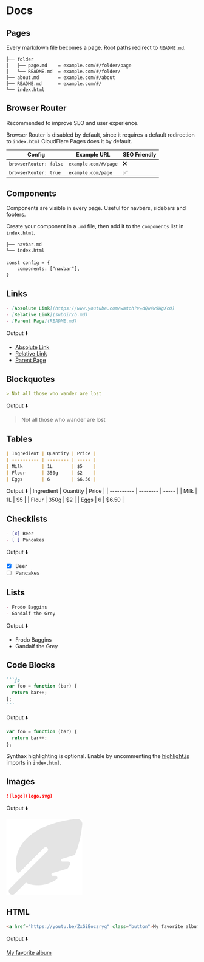 # Docs

## Pages
Every markdown file becomes a page.
Root paths redirect to `README.md`.

```
├── folder
│   ├── page.md    = example.com/#/folder/page
│   └── README.md  = example.com/#/folder/
├── about.md       = example.com/#/about
├── README.md      = example.com/#/
└── index.html
```

## Browser Router
Recommended to improve SEO and user experience.

Browser Router is disabled by default, since it requires a default redirection to `index.html`
CloudFlare Pages does it by default.


| Config                 | Example URL          | SEO Friendly |
| ---------------------- | -------------------- | ------------ |
| `browserRouter: false` | `example.com/#/page` | ❌            |
| `browserRouter: true`  | `example.com/page`   | ✅            |


## Components
Components are visible in every page. Useful for navbars, sidebars and footers.

Create your component in a `.md` file, then add it to the `components` list in `index.html`.

```
├── navbar.md
└── index.html

const config = {
    components: ["navbar"],
}
```


## Links
```markdown
- [Absolute Link](https://www.youtube.com/watch?v=dQw4w9WgXcQ)
- [Relative Link](subdir/b.md)
- [Parent Page](README.md)
```
Output ⬇️

- [Absolute Link](https://www.youtube.com/watch?v=dQw4w9WgXcQ)
- [Relative Link](subdir/b.md)
- [Parent Page](README.md)

## Blockquotes
```markdown
> Not all those who wander are lost
```

Output ⬇️
> Not all those who wander are lost

## Tables
```markdown
| Ingredient | Quantity | Price |
| ---------- | -------- | ----- |
| Milk       | 1L       | $5    |
| Flour      | 350g     | $2    |
| Eggs       | 6        | $6.50 |
```

Output ⬇️
| Ingredient | Quantity | Price |
| ---------- | -------- | ----- |
| Milk       | 1L       | $5    |
| Flour      | 350g     | $2    |
| Eggs       | 6        | $6.50 |

## Checklists
```markdown
- [x] Beer
- [ ] Pancakes
```

Output ⬇️
- [x] Beer
- [ ] Pancakes

## Lists
```markdown
- Frodo Baggins
- Gandalf the Grey
```
Output ⬇️
- Frodo Baggins
- Gandalf the Grey

## Code Blocks
````markdown
```js
var foo = function (bar) {
  return bar++;
};
```
````
Output ⬇️
``` js
var foo = function (bar) {
  return bar++;
};
```

Synthax highlighting is optional. Enable by uncommenting the  [highlight.js](https://github.com/highlightjs/highlight.js/) imports in `index.html`.

## Images
```markdown
![logo](logo.svg)
```
Output ⬇️

![logo](logo.svg)


## HTML
```markdown
<a href="https://youtu.be/ZxGiEoczryg" class="button">My favorite album</a>
```
Output ⬇️

<a href="https://youtu.be/ZxGiEoczryg" class="button">My favorite album</a>
